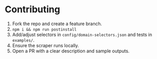 # Contributing
1. Fork the repo and create a feature branch.
2. `npm i && npm run postinstall`
3. Add/adjust selectors in `config/domain-selectors.json` and tests in `examples/`.
4. Ensure the scraper runs locally.
5. Open a PR with a clear description and sample outputs.
